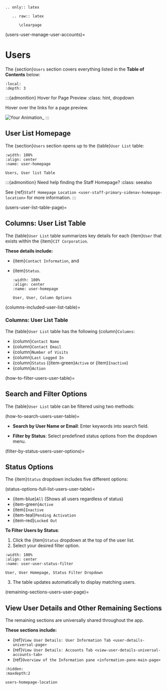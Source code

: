 ```{eval-rst}
.. only:: latex

   .. raw:: latex

      \clearpage
```

(users-user-manage-user-accounts)=
# Users

The {section}`Users` section covers everything listed in the **Table of Contents** below:

```{contents} Table of Contents 
:local:
:depth: 3
```

:::{admonition} Hover for Page Preview
:class: hint, dropdown

Hover over the links for a page preview.

![Your Animation](../../_static/solo_app/Universal/gif/Animation.gif)_
:::

## User List Homepage

The {section}`Users` section opens up to the {table}`User List` table:

```{lazyfigure} ../../_static/solo_app/User/Users/user-user-homepage.webp
:width: 100%
:align: center
:name: user-homepage

Users, User list Table
```


:::{admonition} Need help finding the Staff Homepage?
:class: seealso

See {ref}`Staff Homepage Location <user-staff-primary-sidenav-homepage-location>` for more information.
:::

(users-user-list-table-page)=
## Columns: User List Table

The {table}`User List` table summarizes key details for each {item}`User` that exists within the {item}`CIT Corporation`.

**These details include:**

- {item}`Contact Information`, and
- {item}`Status`.

   ```{lazyfigure} ../../_static/solo_app/User/Users/user-user-column-options.webp
   :width: 100%
   :align: center
   :name: user-homepage

   User, User, Column Options
   ```

(columns-included-user-list-table)=
### Columns: User List Table

The {table}`User List` table has the following {column}`Columns`:

- {column}`Contact Name`
- {column}`Contact Email`
- {column}`Number of Visits`
- {column}`Last Logged In`
- {column}`Status` ({item-green}`Active` or {item}`Inactive`)
- {column}`Action`

(how-to-filter-users-user-table)=
## Search and Filter Options

The {table}`User List` table can be filtered using two methods:

(how-to-search-users-user-table)=
- **Search by User Name or Email**: Enter keywords into search field.

- **Filter by Status**: Select predefined status options from the dropdown menu.

(filter-by-status-users-user-options)=
## Status Options

The {item}`Status` dropdown includes five different options:

(status-options-full-list-users-user-table)=

- {item-blue}`All` (Shows all users regardless of status)
- {item-green}`Active`
- {item}`Inactive`
- {item-teal}`Pending Activation`
- {item-red}`Locked Out`

**To Filter Users by Status**:

1. Click the {item}`Status` dropdown at the top of the user list.
2. Select your desired filter option.

```{lazyfigure} ../../_static/solo_app/User/Users/user-user-status-filter.webp
:width: 100%
:align: center
:name: user-user-status-filter

User, User Homepage, Status Filter Dropdown
```

3. The table updates automatically to display matching users.

(remaining-sections-users-user-page)=
## View User Details and Other Remaining Sections

The remaining sections are universally shared throughout the app. 

**These sections include:**

- {ref}`View User Details: User Information Tab <user-details-universal-page>`
- {ref}`View User Details: Accounts Tab <view-user-details-universal-accounts-tab>`
- {ref}`Overview of the Information pane <information-pane-main-page>`



```{toctree}
:hidden:
:maxdepth:2

users-homepage-location
```